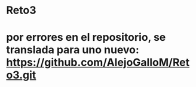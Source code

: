 # Reto3
# por errores en el repositorio, se translada para uno nuevo: https://github.com/AlejoGalloM/Reto3.git
